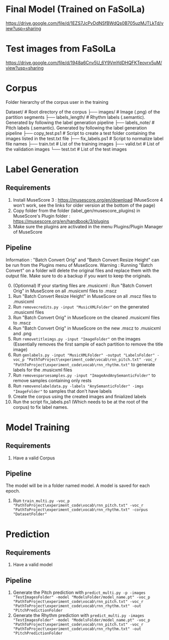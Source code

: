 ﻿# Final Model (Trained on FaSolLa)
https://drive.google.com/file/d/1EZS7JcPvDdNSfBWdQs0B705uzMJTLkTd/view?usp=sharing

# Test images from FaSolLa
https://drive.google.com/file/d/1948a6Cnv5U_6Y9VmYdDHQFKTeovrx5uM/view?usp=sharing

# Corpus
Folder hierarchy of the corpus user in the training

Dataset/                # Root directory of the corpus
├── images/             # Image (.png) of the partition segments
├── labels_length/      # Rhythm labels (.semantic). Generated by following the label generation pipeline
├── labels_note/        # Pitch labels (.semantic). Generated by following the label generation pipeline
├── copy_test.ps1       # Script to create a test folder containing the images listed in the test.txt file
├── fix_labels.ps1      # Script to normalize label file names
├── train.txt           # List of the training images
├── valid.txt           # List of the validation images
└── test.txt            # List of the test images
        
# Label Generation

## Requirements
1. Install MuseScore 3 : https://musescore.org/en/download (MuseScore 4 won't work, see the links for older version at the bottom of the page)
2. Copy folder from the folder (label_gen/musescore_plugins) in MuseScore's Plugin folder : https://musescore.org/en/handbook/3/plugins
3. Make sure the plugins are activated in the menu Plugins/Plugin Manager of MuseScore

## Pipeline
Information : "Batch Convert Orig" and "Batch Convert Resize Height" can be run from the Plugins menu of MuseScore.
Warning     : Running "Batch Convert" on a folder will delete the original files and replace them with the output file. Make sure to do a backup if you want to keep the originals.

0. (Optionnal) If your starting files are .musicxml : Run "Batch Convert Orig" in MuseScore on all .musicxml files to .mscz
1. Run "Batch Convert Resize Height" in MuseScore on all .mscz files to .musicxml
2. Run `removecredits.py -input "MusicXMLFolder"` on the generated .musicxml files
3. Run "Batch Convert Orig" in MuseScore on the cleaned .musicxml files to .mscz
4. Run "Batch Convert Orig" in MuseScore on the new .mscz to .musicxml and .png
5. Run `removetitleimgs.py -input "ImageFolder"` on the images (Essentially removes the first sample of each partition to remove the title image)
6. Run `genlabels.py -input "MusicXMLFolder" -output "LabelsFolder" -voc_p "PathToProject\experiment_code\vocab\rnn_pitch.txt" -voc_r "PathToProject\experiment_code\vocab\rnn_rhythm.txt"` to generate labels for the .musicxml files
7. Run `removesparsesamples.py -input "ImageAndAnySemanticFolder"` to remove samples containing only rests
8. Run `removenolabeldata.py -labels "AnySemanticFolder" -imgs "ImageFolder"` to samples that don't have labels
9. Create the corpus using the created images and finialized labels
10. Run the script fix_labels.ps1 (Which needs to be at the root of the corpus) to fix label names.

# Model Training

## Requirements
1. Have a valid Corpus

## Pipeline
The model will be in a folder named model. A model is saved for each epoch.

1. Run `train_multi.py -voc_p "PathToProject\experiment_code\vocab\rnn_pitch.txt" -voc_r "PathToProject\experiment_code\vocab\rnn_rhythm.txt" -corpus "DatasetFolder"`

# Prediction

## Requirements
1. Have a valid model

## Pipeline

1. Generate the Pitch prediction with `predict_multi.py -p -images "TestImagesFolder" -model "ModelsFolder/model_name.pt" -voc_p "PathToProject\experiment_code\vocab\rnn_pitch.txt" -voc_r "PathToProject\experiment_code\vocab\rnn_rhythm.txt" -out "PitchPredictionFolder`
2. Generate the Rhythm prediction with `predict_multi.py -images "TestImagesFolder" -model "ModelsFolder/model_name.pt" -voc_p "PathToProject\experiment_code\vocab\rnn_pitch.txt" -voc_r "PathToProject\experiment_code\vocab\rnn_rhythm.txt" -out "PitchPredictionFolder`